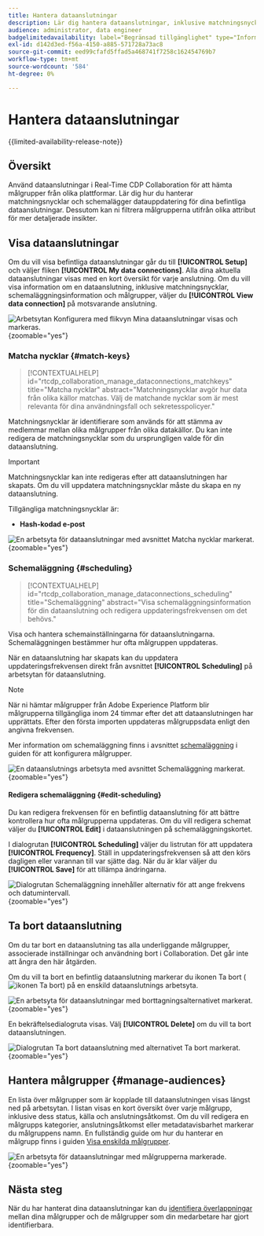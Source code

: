 ```yaml
---
title: Hantera dataanslutningar
description: Lär dig hantera dataanslutningar, inklusive matchningsnycklar, schemaläggning, användningsfall och målgruppsfiltrering i Real-Time CDP Collaboration
audience: administrator, data engineer
badgelimitedavailability: label="Begränsad tillgänglighet" type="Informative" url="https://helpx.adobe.com/se/legal/product-descriptions/real-time-customer-data-platform-collaboration.html newtab=true"
exl-id: d142d3ed-f56a-4150-a885-571728a73ac8
source-git-commit: eed99cfafd5ffad5a468741f7258c162454769b7
workflow-type: tm+mt
source-wordcount: '584'
ht-degree: 0%

---
```


# Hantera dataanslutningar

{{limited-availability-release-note}}

## Översikt

Använd dataanslutningar i Real-Time CDP Collaboration för att hämta målgrupper från olika plattformar. Lär dig hur du hanterar matchningsnycklar och schemalägger datauppdatering för dina befintliga dataanslutningar. Dessutom kan ni filtrera målgrupperna utifrån olika attribut för mer detaljerade insikter.

## Visa dataanslutningar

Om du vill visa befintliga dataanslutningar går du till **[!UICONTROL Setup]** och väljer fliken **[!UICONTROL My data connections]**. Alla dina aktuella dataanslutningar visas med en kort översikt för varje anslutning. Om du vill visa information om en dataanslutning, inklusive matchningsnycklar, schemaläggningsinformation och målgrupper, väljer du **[!UICONTROL View data connection]** på motsvarande anslutning.

![Arbetsytan Konfigurera med flikvyn Mina dataanslutningar visas och markeras.](/help/assets/setup/manage-data-connection/my-data-connections.png){zoomable="yes"}

### Matcha nycklar {#match-keys}

>[!CONTEXTUALHELP]
>id="rtcdp_collaboration_manage_dataconnections_matchkeys"
>title="Matcha nycklar"
>abstract="Matchningsnycklar avgör hur data från olika källor matchas. Välj de matchande nycklar som är mest relevanta för dina användningsfall och sekretesspolicyer."

Matchningsnycklar är identifierare som används för att stämma av medlemmar mellan olika målgrupper från olika datakällor. Du kan inte redigera de matchningsnycklar som du ursprungligen valde för din dataanslutning.

>[!IMPORTANT]
> 
>Matchningsnycklar kan inte redigeras efter att dataanslutningen har skapats. Om du vill uppdatera matchningsnycklar måste du skapa en ny dataanslutning.

Tillgängliga matchningsnycklar är:

- **Hash-kodad e-post**

![En arbetsyta för dataanslutningar med avsnittet Matcha nycklar markerat.](/help/assets/setup/manage-data-connection/view-data-connection-match-keys.png){zoomable="yes"}

### Schemaläggning {#scheduling}

>[!CONTEXTUALHELP]
>id="rtcdp_collaboration_manage_dataconnections_scheduling"
>title="Schemaläggning"
>abstract="Visa schemaläggningsinformation för din dataanslutning och redigera uppdateringsfrekvensen om det behövs."

Visa och hantera schemainställningarna för dataanslutningarna. Schemaläggningen bestämmer hur ofta målgruppen uppdateras.

När en dataanslutning har skapats kan du uppdatera uppdateringsfrekvensen direkt från avsnittet **[!UICONTROL Scheduling]** på arbetsytan för dataanslutning.

>[!NOTE]
>
>När ni hämtar målgrupper från Adobe Experience Platform blir målgrupperna tillgängliga inom 24 timmar efter det att dataanslutningen har upprättats. Efter den första importen uppdateras målgruppsdata enligt den angivna frekvensen.

Mer information om schemaläggning finns i avsnittet [schemaläggning](/help/guide/setup/onboard-audiences.md#schedule) i guiden för att konfigurera målgrupper.

![En dataanslutnings arbetsyta med avsnittet Schemaläggning markerat.](/help/assets/setup/manage-data-connection/view-data-connection-scheduling.png){zoomable="yes"}

#### Redigera schemaläggning {#edit-scheduling}

Du kan redigera frekvensen för en befintlig dataanslutning för att bättre kontrollera hur ofta målgrupperna uppdateras. Om du vill redigera schemat väljer du **[!UICONTROL Edit]** i dataanslutningen på schemaläggningskortet.

I dialogrutan **[!UICONTROL Scheduling]** väljer du listrutan för att uppdatera **[!UICONTROL Frequency]**. Ställ in uppdateringsfrekvensen så att den körs dagligen eller varannan till var sjätte dag. När du är klar väljer du **[!UICONTROL Save]** för att tillämpa ändringarna.

![Dialogrutan Schemaläggning innehåller alternativ för att ange frekvens och datumintervall.](../../assets/setup/manage-data-connection/scheduling-dialog.png){zoomable="yes"}

## Ta bort dataanslutning

Om du tar bort en dataanslutning tas alla underliggande målgrupper, associerade inställningar och användning bort i Collaboration. Det går inte att ångra den här åtgärden.

Om du vill ta bort en befintlig dataanslutning markerar du ikonen Ta bort (![ikonen Ta bort](/help/assets/common/delete.svg)) på en enskild dataanslutnings arbetsyta.

![En arbetsyta för dataanslutningar med borttagningsalternativet markerat.](/help/assets/setup/manage-data-connection/delete-data-connection.png){zoomable="yes"}

En bekräftelsedialogruta visas. Välj **[!UICONTROL Delete]** om du vill ta bort dataanslutningen.

![Dialogrutan Ta bort dataanslutning med alternativet Ta bort markerat.](/help/assets/setup/manage-data-connection/delete-data-connection-confirm.png){zoomable="yes"}

## Hantera målgrupper {#manage-audiences}

En lista över målgrupper som är kopplade till dataanslutningen visas längst ned på arbetsytan. I listan visas en kort översikt över varje målgrupp, inklusive dess status, källa och anslutningsåtkomst. Om du vill redigera en målgrupps kategorier, anslutningsåtkomst eller metadatavisbarhet markerar du målgruppens namn. En fullständig guide om hur du hanterar en målgrupp finns i guiden [Visa enskilda målgrupper](./onboard-audiences.md#view-individual-audiences).

![En arbetsyta för dataanslutningar med målgrupperna markerade.](/help/assets/setup/manage-data-connection/view-data-connection-manage-audiences.png){zoomable="yes"}

## Nästa steg

När du har hanterat dina dataanslutningar kan du [identifiera överlappningar](/help/guide/collaborate/discover.md) mellan dina målgrupper och de målgrupper som din medarbetare har gjort identifierbara.
